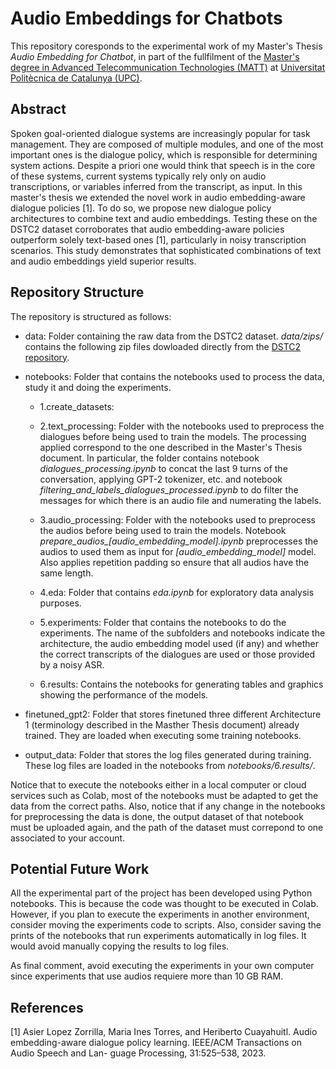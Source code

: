 # Audio Embeddings for Chatbots

This repository coresponds to the experimental work of my Master's Thesis *Audio Embedding for Chatbot*, in part of the fullfilment of the [Master's degree in Advanced Telecommunication Technologies (MATT)](https://telecos.upc.edu/ca/estudis/masters/masters-degree-in-advanced-telecommunication-technologies-matt) at [Universitat Politècnica de Catalunya (UPC)](https://www.upc.edu/).

## Abstract

Spoken goal-oriented dialogue systems are increasingly popular for task management. They are composed of multiple modules, and one of the most important ones is the dialogue policy, which is responsible for determining system actions. Despite a priori one would think that speech is in the core of these systems, current systems typically rely only on audio transcriptions, or variables inferred from the transcript, as input.  In this master's thesis we extended the novel work in audio embedding-aware dialogue policies [1]. To do so, we propose new dialogue policy architectures to combine text and audio embeddings. Testing these on the DSTC2 dataset corroborates that audio embedding-aware policies outperform solely text-based ones [1], particularly in noisy transcription scenarios. This study demonstrates that sophisticated combinations of text and audio embeddings yield superior results.

## Repository Structure

The repository is structured as follows:

- data: Folder containing the raw data from the DSTC2 dataset. *data/zips/* contains the following zip files dowloaded directly from the [DSTC2 repository](https://github.com/matthen/dstc?tab=readme-ov-file).

- notebooks: Folder that contains the notebooks used to process the data, study it and doing the experiments.

    - 1.create_datasets: 

    - 2.text_processing: Folder with the notebooks used to preprocess the dialogues before being used to train the models. The processing applied correspond to the one described in the Master's Thesis document. In particular, the folder contains notebook *dialogues_processing.ipynb* to concat the last 9 turns of the conversation, applying GPT-2 tokenizer, etc. and notebook *filtering_and_labels_dialogues_processed.ipynb* to do filter the messages for which there is an audio file and numerating the labels.

    - 3.audio_processing: Folder with the notebooks used to preprocess the audios before being used to train the models. Notebook *prepare_audios_[audio_embedding_model].ipynb* preprocesses the audios to used them as input for *[audio_embedding_model]* model. Also applies repetition padding so ensure that all audios have the same length.

    - 4.eda: Folder that contains *eda.ipynb* for exploratory data analysis purposes.

    - 5.experiments: Folder that contains the notebooks to do the experiments. The name of the subfolders and notebooks indicate the architecture, the audio embedding model used (if any) and whether the correct transcripts of the dialogues are used or those provided by a noisy ASR.

    - 6.results: Contains the notebooks for generating tables and graphics showing the performance of the models.

- finetuned_gpt2: Folder that stores finetuned three different Architecture 1 (terminology described in the Masther Thesis document) already trained. They are loaded when executing some training notebooks.

- output_data: Folder that stores the log files generated during training. These log files are loaded in the notebooks from *notebooks/6.results/*.

Notice that to execute the notebooks either in a local computer or cloud services such as Colab, most of the notebooks must be adapted to get the data from the correct paths. Also, notice that if any change in the notebooks for preprocessing the data is done, the output dataset of that notebook must be uploaded again, and the path of the dataset must correpond to one associated to your account.

## Potential Future Work

All the experimental part of the project has been developed using Python notebooks. This is because the code was thought to be executed in Colab. However, if you plan to execute the experiments in another environment, consider moving the experiments code to scripts. Also, consider saving the prints of the notebooks that run experiments automatically in log files. It would avoid manually copying the results to log files.

As final comment, avoid executing the experiments in your own computer since experiments that use audios requiere more than 10 GB RAM.

## References

[1] Asier Lopez Zorrilla, Maria Ines Torres, and Heriberto Cuayahuitl. Audio embedding-aware dialogue policy learning. IEEE/ACM Transactions on Audio Speech and Lan- guage Processing, 31:525–538, 2023.
